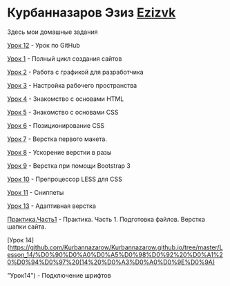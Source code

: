
# Курбанназаров Эзиз [Ezizvk](https://vk.com/ezizkurbannazarov "Eziz")
Здесь мои домашные задания

[Урок 12](https://github.com/Kurbannazarow/Kurbannazarow.github.io/tree/master/Lesson_12 "Урок по GitHub") - Урок по GitHub

[Урок 1](https://github.com/Kurbannazarow/Kurbannazarow.github.io/tree/master/Lesson_1 "#") - Полный цикл создания сайтов

[Урок 2](https://github.com/Kurbannazarow/Kurbannazarow.github.io/tree/master/site "Урок2") - Работа с графикой для разработчика

[Урок 3](https://github.com/Kurbannazarow/Kurbannazarow.github.io/tree/master/Lesson_3 "Урок3") - Настройка рабочего пространства

[Урок 4](https://github.com/Kurbannazarow/Kurbannazarow.github.io/tree/master/Lesson_4 "Урок4") - Знакомство с основами HTML 

[Урок 5](https://github.com/Kurbannazarow/Kurbannazarow.github.io/blob/master/Lesson_5/%D1%81%D1%81%D1%8B%D0%BB%D0%BA%D0%B8%20%D0%BD%D0%B0%20%D1%81%D0%B0%D0%B9%D1%82.txt "Урок5") - Знакомство с основами CSS

[Урок 6](https://github.com/Kurbannazarow/Kurbannazarow.github.io/blob/master/Lesson_6/%D1%81%D1%81%D1%8B%D0%BB%D0%BA%D0%B8%20%D0%BD%D0%B0%20%D1%81%D0%B0%D0%B9%D1%82.txt "Урок6") - Позиционирование CSS

[Урок 7](https://github.com/Kurbannazarow/Kurbannazarow.github.io/tree/master/Lesson_7 "Урок7") - Верстка первого макета.

[Урок 8](https://github.com/Kurbannazarow/Kurbannazarow.github.io/tree/master/Lesson_8 "Уро8") - Ускорение верстки в разы

[Урок 9](https://github.com/Kurbannazarow/Kurbannazarow.github.io/tree/master/Lesson_9 "Урок9") - Верстка при помощи Bootstrap 3

[Урок 10](https://github.com/Kurbannazarow/Kurbannazarow.github.io/blob/master/Lesson_10/main%20(1).less "Урок10") - Препроцессор LESS для CSS

[Урок 11](https://github.com/Kurbannazarow/Kurbannazarow.github.io/tree/master/Lesson_11 "Урок11") - Сниппеты 

[Урок 13](https://github.com/Kurbannazarow/Kurbannazarow.github.io/tree/master/Lesson_13 "Урок13") - Адаптивная верстка 

[Практика.Часть1](https://github.com/Kurbannazarow/Kurbannazarow.github.io/tree/master/%D0%BF%D1%80%D0%B0%D0%BA%D1%82%D0%B8%D0%BA%D0%B0_1_%D1%87%D0%B0%D1%81%D1%82%D1%8C "практика1_1") - Практика. Часть 1.
Подготовка файлов. Верстка шапки сайта.

[Урок 14](https://github.com/Kurbannazarow/Kurbannazarow.github.io/tree/master/Lesson_14/%D0%90%D0%A0%D0%A5%D0%98%D0%92%20%D0%A1%20%D0%94%D0%97%20(14%20%D0%A3%D0%A0%D0%9E%D0%9A)

 "Урок14") - Подключение шрифтов


